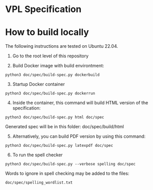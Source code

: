 # VPL Specification

# How to build locally
The following instructions are tested on Ubuntu 22.04.

1. Go to the root level of this repository

2. Build Docker image with build environtment:

```console
python3 doc/spec/build-spec.py dockerbuild
```

3. Startup Docker container

```console
python3 doc/spec/build-spec.py dockerrun
```

4. Inside the container, this command will build HTML version of the specification:

```console
python3 doc/spec/build-spec.py html doc/spec
```

Generated spec will be in this folder: doc/spec/build/html

5. Alternatively, you can build PDF version by using this command:

```console
python3 doc/spec/build-spec.py latexpdf doc/spec
```

6. To run the spell checker

```console
python3 doc/spec/build-spec.py --verbose spelling doc/spec
```

Words to ignore in spell checking may be added to the files:

``doc/spec/spelling_wordlist.txt``
